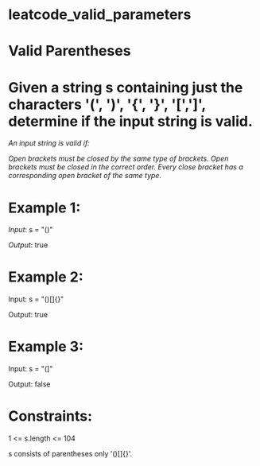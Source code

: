# leatcode_valid_parameters
# Valid Parentheses

# Given a string s containing just the characters '(', ')', '{', '}', '[',']', determine if the input string is valid.


*An input string is valid if:*

*Open brackets must be closed by the same type of brackets.*
*Open brackets must be closed in the correct order.*
*Every close bracket has a corresponding open bracket of the same type.*
 

# Example 1:

*Input*: s = "()"


*Output*: true

# Example 2:

Input: s = "()[]{}"



Output: true


# Example 3:


Input: s = "(]"


Output: false
 

# Constraints:


1 <= s.length <= 104



s consists of parentheses only '()[]{}'.
